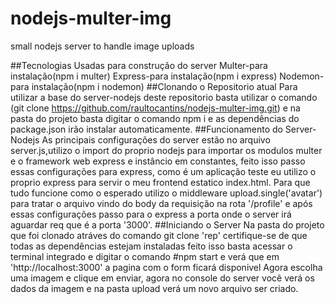 # nodejs-multer-img
 small nodejs server to handle image uploads
 
##Tecnologias Usadas para construção do server
Multer-para instalação(npm i multer)
Express-para instalação(npm i express)
Nodemon-para instalação(npm i nodemon)
##Clonando o Repositorio atual
Para utilizar a base do server-nodejs deste repositorio basta utilizar o comando (git clone https://github.com/raultocantins/nodejs-multer-img.git) 
e na pasta do projeto basta digitar o comando npm i e as dependências do package.json irão instalar automaticamente.
##Funcionamento do Server-Nodejs
As principais configurações do server estão no arquivo server.js,utilizo o import do proprio nodejs para importar os modulos multer e o framework web express
e instâncio em constantes, feito isso passo essas configurações para express, como é um aplicação teste eu utilizo o proprio express para servir o meu frontend
estatico index.html.
Para que tudo funcione como o esperado utilizo o middleware upload.single('avatar') para tratar o arquivo vindo do body da requisição na rota '/profile'
e após essas configurações passo para o express a porta onde o server irá aguardar req que é a porta '3000'.
##Iniciando o Server
Na pasta do projeto que foi clonado atráves do comando git clone 'rep' certifique-se de que todas as dependências estejam instaladas
feito isso basta acessar o terminal integrado e digitar o comando #npm start e verá que em 'http://localhost:3000' a pagina com o form ficará disponivel
Agora escolha uma imagem e clique em enviar, agora no console do server você verá os dados da imagem e na pasta upload verá um novo arquivo ser criado.




